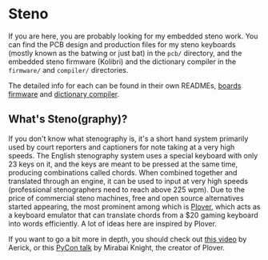 # Steno

If you are here, you are probably looking for my embedded steno work. You can find the PCB design and production files for my steno keyboards (mostly known as the batwing or just bat) in the `pcb/` directory, and the embedded steno firmware (Kolibri) and the dictionary compiler in the `firmware/` and `compiler/` directories.

The detailed info for each can be found in their own READMEs, [boards](pcb/README.md) [firmware](firmware/README.md) and [dictionary compiler](compiler/README.md).

## What's Steno(graphy)?

If you don't know what stenography is, it's a short hand system primarily used by court reporters and captioners for note taking at a very high speeds. The English stenography system uses a special keyboard with only 23 keys on it, and the keys are meant to be pressed at the same time, producing combinations called chords. When combined together and translated through an engine, it can be used to input at very high speeds (professional stenographers need to reach above 225 wpm). Due to the price of commercial steno machines, free and open source alternatives started appearing, the most prominent among which is [Plover](https://github.com/openstenoproject/plover), which acts as a keyboard emulator that can translate chords from a \$20 gaming keyboard into words efficiently. A lot of ideas here are inspired by Plover.

If you want to go a bit more in depth, you should check out [this video](https://www.youtube.com/watch?v=JsRTTD9k2ME) by Aerick, or this [PyCon talk](https://www.youtube.com/watch?v=Wpv-Qb-dB6g) by Mirabai Knight, the creator of Plover.
